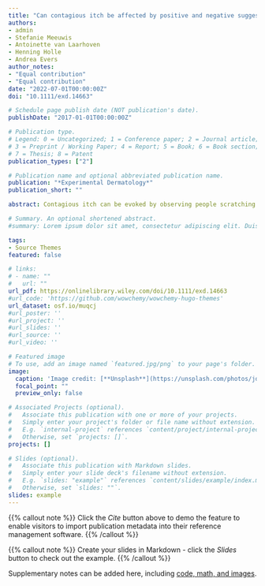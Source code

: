 ```yaml
---
title: "Can contagious itch be affected by positive and negative suggestions? "
authors:
- admin
- Stefanie Meeuwis
- Antoinette van Laarhoven
- Henning Holle
- Andrea Evers 
author_notes:
- "Equal contribution"
- "Equal contribution"
date: "2022-07-01T00:00:00Z"
doi: "10.1111/exd.14663"

# Schedule page publish date (NOT publication's date).
publishDate: "2017-01-01T00:00:00Z"

# Publication type.
# Legend: 0 = Uncategorized; 1 = Conference paper; 2 = Journal article;
# 3 = Preprint / Working Paper; 4 = Report; 5 = Book; 6 = Book section;
# 7 = Thesis; 8 = Patent
publication_types: ["2"]

# Publication name and optional abbreviated publication name.
publication: "*Experimental Dermatology*"
publication_short: ""

abstract: Contagious itch can be evoked by observing people scratching. Verbal suggestions about to-be-received itch can influence itch intensity, as shown by placebo research, but it is unknown whether this extends to contagious itch. The current study aimed to replicate prior findings that listening to scratching and rubbing sounds elicits contagious itch, and to investigate whether suggestions can modulate this process. Healthy participants (n = 140) received positive or negative suggestions about itch in response to the sounds (aimed to decrease or increase expected itch, respectively), or no specific suggestions as a control. Participants listened to a number of audio fragments with scratching and rubbing sounds. The amount of expected itch as well as itch sensation after each audio fragment were measured by self-report. Suggestions had no effect on the expected itch. Both rubbing and scratching sounds significantly elicited itch in all groups. Scratching sounds induced more itch than rubbing sounds exclusively in the control group. These findings indicate that short suggestions might be not effective enough to modify the expectations of people regarding contagious itch. Furthermore, suggestions modulate contagious itch to some degree, but not in the hypothesized direction. Potential similarities and differences in the neurobiological mechanisms of contagious itch and nocebo effects are discussed.

# Summary. An optional shortened abstract.
#summary: Lorem ipsum dolor sit amet, consectetur adipiscing elit. Duis posuere tellus ac convallis placerat. Proin tincidunt magna sed ex sollicitudin condimentum.

tags:
- Source Themes
featured: false

# links:
# - name: ""
#   url: ""
url_pdf: https://onlinelibrary.wiley.com/doi/10.1111/exd.14663
#url_code: 'https://github.com/wowchemy/wowchemy-hugo-themes'
url_dataset: osf.io/muqcj
#url_poster: ''
#url_project: ''
#url_slides: ''
#url_source: ''
#url_video: ''

# Featured image
# To use, add an image named `featured.jpg/png` to your page's folder. 
image:
  caption: 'Image credit: [**Unsplash**](https://unsplash.com/photos/jdD8gXaTZsc)'
  focal_point: ""
  preview_only: false

# Associated Projects (optional).
#   Associate this publication with one or more of your projects.
#   Simply enter your project's folder or file name without extension.
#   E.g. `internal-project` references `content/project/internal-project/index.md`.
#   Otherwise, set `projects: []`.
projects: []

# Slides (optional).
#   Associate this publication with Markdown slides.
#   Simply enter your slide deck's filename without extension.
#   E.g. `slides: "example"` references `content/slides/example/index.md`.
#   Otherwise, set `slides: ""`.
slides: example
---
```


{{% callout note %}}
Click the *Cite* button above to demo the feature to enable visitors to import publication metadata into their reference management software.
{{% /callout %}}

{{% callout note %}}
Create your slides in Markdown - click the *Slides* button to check out the example.
{{% /callout %}}

Supplementary notes can be added here, including [code, math, and images](https://wowchemy.com/docs/writing-markdown-latex/).
